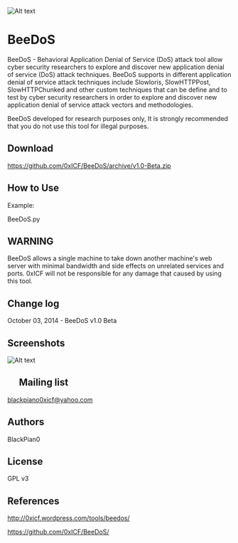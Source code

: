 ![Alt text](http://0xicf.files.wordpress.com/2014/06/banner1.jpg?w=1352&h=254 "BeeDoS - Behavioral Application Denial of Service (DoS) attack tool ")


BeeDoS
============
BeeDoS - Behavioral Application Denial of Service (DoS) attack tool allow cyber security researchers to explore and discover new application denial of service (DoS) attack techniques.
BeeDoS supports in different application denial of service attack techniques include Slowloris, SlowHTTPPost, SlowHTTPChunked and other custom techniques that can be define and to test by cyber security researchers in order to explore and discover new application denial of service attack vectors and methodologies.

BeeDoS developed for research purposes only, It is strongly recommended that you do not use this tool for illegal purposes. 



Download
-
https://github.com/0xICF/BeeDoS/archive/v1.0-Beta.zip



How to Use
-

Example:

BeeDoS.py


WARNING
-
BeeDoS allows a single machine to take down another machine's web server with minimal bandwidth and side effects on unrelated services and ports.
0xICF will not be responsible for any damage that caused by using this tool.



Change log
-
October 03, 2014 - BeeDoS v1.0 Beta


Screenshots
- 

![Alt text](http://0xicf.files.wordpress.com/2014/06/beedos1.jpg?w=1352&h=1372 "BeeDoS - Behavioral Application Denial of Service (DoS) attack tool ")



 
Mailing list
-
blackpiano0xicf@yahoo.com

Authors
-

BlackPian0


License
-
GPL v3

References
-
http://0xicf.wordpress.com/tools/beedos/

https://github.com/0xICF/BeeDoS/


